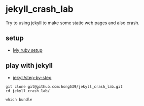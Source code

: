 # jekyll_crash_lab

Try to using jekyll to make some static web pages and also crash.

## setup

* [My ruby setup](https://github.com/hong539/setup_dev_environment/tree/main/programing_languages/ruby)

## play with jekyll

* [jekyll/step-by-step](https://jekyllrb.com/docs/step-by-step/01-setup/)

```shell
git clone git@github.com:hong539/jekyll_crash_lab.git
cd jekyll_crash_lab/

which bundle
```